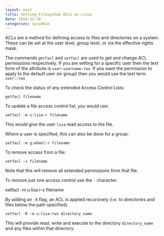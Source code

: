 ```yaml
---
layout: post
title: Setting Filesystem ACLs on Linux
date: 2019-12-30
categories: sysadmin
---
```


ACLs are a method for defining access to files and directories on a system. These can be set at the user level, group level, or via the effective rights mask.

The commands ```getfacl``` and ```setfacl``` are used to get and change ACL permissions respectively. If you are setting for a specific user then the text form of the attribute is ```user:username:rwx```. If you want the permission to apply to the default user (or group) then you would use the text term ```user::rwx```

To check the status of any extended Access Control Lists:

    getfacl filename

To update a file access control list, you would use:

    setfacl -m u:lisa:r filename

This would give the user ```lisa``` read access to the file. 

Where a user is specified, this can also be done for a group:

    setfacl -m g:wheel:r filename

To remove access from a file:

    setfacl -x filename

Note that this will remove all extended permissions from that file.

To remove just one access control use the ```-``` character:

   setfacl -m u:lisa:r-x filename

By adding an ```-R``` flag, an ACL is applied recursively (i.e. to directories and files below the path specified). 

    setfacl -R -m u:lisa:rwx directory_name

This will provide read, write and execute to the directory ```directory_name``` and any files within that directory.


